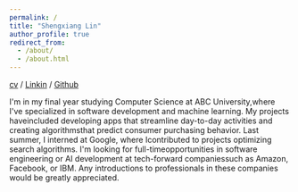 ```yaml
---
permalink: /
title: "Shengxiang Lin"
author_profile: true
redirect_from: 
  - /about/
  - /about.html
---
```



  [cv](../assets/cv.pdf) /  [Linkin](https://www.linkedin.com/in/shengxiang-lin-b13106325/) /  [Github](https://github.com/reallinshengxiang)

I'm in my final year studying Computer Science at ABC University,where I've specialized in software development and machine learning. My projects haveincluded developing apps that streamline day-to-day activities and creating algorithmsthat predict consumer purchasing behavior. Last summer, I interned at Google, where Icontributed to projects optimizing search algorithms. I'm looking for full-timeopportunities in software engineering or AI development at tech-forward companiessuch as Amazon, Facebook, or IBM. Any introductions to professionals in these companies would be greatly appreciated.
